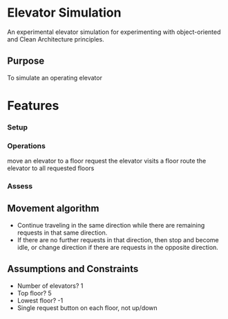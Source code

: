 # Elevator Simulation

An experimental elevator simulation for experimenting with object-oriented and Clean Architecture principles.

## Purpose

To simulate an operating elevator

# Features

### Setup

### Operations

move an elevator to a floor
request the elevator visits a floor
route the elevator to all requested floors

### Assess

## Movement algorithm

* Continue traveling in the same direction while there are remaining requests in that same direction.
* If there are no further requests in that direction, then stop and become idle, or change direction if there are requests in the opposite direction.

## Assumptions and Constraints

* Number of elevators? 1
* Top floor? 5
* Lowest floor? -1
* Single request button on each floor, not up/down